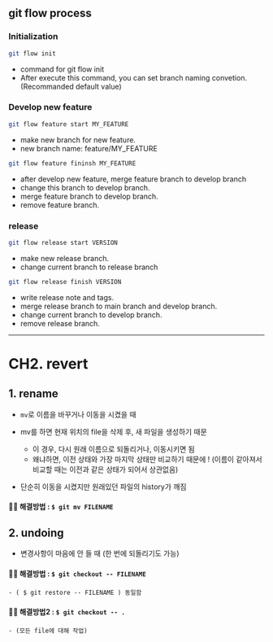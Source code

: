 ## git flow process

### Initialization

```bash
git flow init
```

- command for git flow init
- After execute this command, you can set branch naming convetion.(Recommanded default value)


### Develop new feature
```bash
git flow feature start MY_FEATURE
```

- make new branch for new feature.
- new branch name: feature/MY_FEATURE

```bash
git flow feature fininsh MY_FEATURE
```

- after develop new feature, merge feature branch to develop branch
- change this branch  to develop branch.
- merge feature branch to develop branch.
- remove feature branch.

### release

```bash
git flow release start VERSION
```
- make new release branch.
- change current branch to release branch

```bash
git flow release finish VERSION
```

- write release note and tags.
- merge release branch to main branch and develop branch.
- change current branch to develop branch.
- remove release branch.

---
# CH2. revert
## 1. rename
- `mv`로 이름을 바꾸거나 이동을 시켰을 때

- mv를 하면 현재 위치의 file을 삭제 후, 새 파일을 생성하기 때문
	- 이 경우, 다시 원래 이름으로  되돌리거나, 이동시키면 됨
	- 왜냐하면, 이전 상태와 가장 마지막 상태만 비교하기 때문에 ! (이름이 같아져서 비교할 때는 이전과 같은 상태가 되어서 상관없음)

- 단순히 이동을 시켰지만  원래있던 파일의 history가 깨짐

#### 🙆‍♀️ 해결방법 : `$ git mv FILENAME`

## 2. undoing
- 변경사항이 마음에 안 들 때 (한 번에 되돌리기도 가능)

#### 🙆‍♀️ 해결방법 : `$ git checkout -- FILENAME`
	- ( $ git restore -- FILENAME ) 동일함
#### 🙆‍♀️ 해결방법2 : `$ git checkout -- .`
	- (모든 file에 대해 작업)
